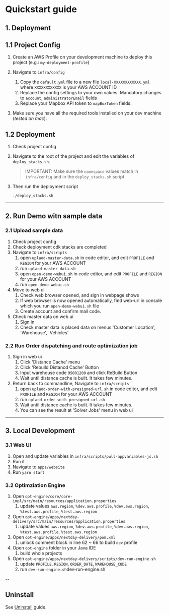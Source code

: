 # Quickstart guide

## 1. Deployment
## 1.1 Project Config
1. Create an AWS Profile on your development machine to deploy this project (e.g.: `my-deployment-profile`)
1. Navigate to `infra/config`
   1. Copy the `default.yml` file to a new file `local-XXXXXXXXXXXX.yml` where `XXXXXXXXXXXX` is your AWS ACCOUNT ID
   1. Replace the config settings to your own values. Mandatory changes to `account`, `administratorEmail` fields
   1. Replace your Mapbox API token to `mapBoxToken` fields. 
   
1. Make sure you have all the required tools installed on your dev machine (*tested on mac*).

## 1.2 Deployment
1. Check project config

1. Navigate to the root of the project and edit the variables of `deploy_stacks.sh`.

   > IMPORTANT: Make sure the `namespace` values match in `infra/config` and in the `deploy_stacks.sh` script

1. Then run the deployment script
   
   ```sh
   ./deploy_stacks.sh
   ```

---

## 2. Run Demo witn sample data

### 2.1 Upload sample data
1. Check project config
1. Check deployment cdk stacks are completed
1. Navigate to `infra/scripts`
   1. open `uplaod-master-data.sh` in code editor, and edit `PROFILE` and `REGION` for your AWS ACCOUNT
   1. run `uplaod-master-data.sh`
   1. open `open-demo-webui.sh` in code editor, and edit `PROFILE` and `REGION` for your AWS ACCOUNT 
   1. run `open-demo-webui.sh`
1. Move to web ui
   1. Check web browser opened, and sign in webpage shows
   1. If web browser is now opened automatically, find web-url in console which you run `open-demo-webui.sh` file
   1. Create account and confirm mail code. 
1. Check master data on web ui
   1. Sign in
   1. Check master data is placed data on menus 'Customer Location', 'Warehouse', 'Vehicles' 

### 2.2 Run Order dispatching and route optimization job
1. Sign in web ui   
   1. Click 'Distance Cache' menu
   1. Click 'Rebuild Distancd Cache' Button
   1. Input warehouse code `95001200` and click ReBuild Button
   1. Wait until distance cache is built. It takes few minutes.
1. Return back to commandline, Navigate to `infra/scripts`
   1. open `uplaod-order-with-presigned-url.sh` in code editor, and edit `PROFILE` and `REGION` for your AWS ACCOUNT
   1. run `uplaod-order-with-presigned-url.sh`
   1. Wait until distance cache is built. It takes few minutes.
   1. You can see the result at 'Solver Jobs' menu in web ui

---

## 3. Local Development

### 3.1 Web UI 
1. Open and update variables in `infra/scripts/pull-appvariables-js.sh`
1. Run it
1. Navigate to `apps/website`
1. Run `yarn start`

### 3.2 Optimziation Engine
1. Open `opt-engine/core/core-impl/src/main/resources/application.properties`
   1. update values `aws.region`, `%dev.aws.profile`, `%dev.aws.region`, `%test.aws.profile`, `%test.aws.region`
1. Open `opt-engine/apps/nextday-delivery/src/main/resources/application.properties`
   1. update values `aws.region`, `%dev.aws.profile`, `%dev.aws.region`, `%test.aws.profile`, `%test.aws.region`
1. Open `opt-engine/apps/nextday-delivery/pom.xml`
   1. unlock comment block in line 62 ~ 66 to build `dev` profile
1. Open `opt-engine` folder in your Java IDE
   1. build whole projects
1. Open `opt-engine/apps/nextday-delivery/scripts/dev-run-engine.sh`
   1. update `PROFILE`, `REGION`, `ORDER_DATE`, `WAREHOUSE_CODE`
   1. run `dev-run-engine.sh`dev-run-engine.sh`

-- 

## Uninstall

See [Uninstall](./docs/content/screenshots.md) guide.